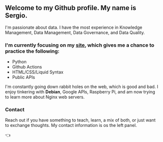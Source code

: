 ## Welcome to my Github profile. My name is Sergio.

I'm passionate about data. I have the most experience in Knowledge Management, Data Management, Data Governance, and Data Quality.

### I'm currently focusing on my [site](https://sergiomoraes.dev), which gives me a chance to practice the following:

- Python
- Github Actions
- HTML/CSS/Liquid Syntax
- Public APIs

I'm constantly going down rabbit holes on the web, which is good and bad. I enjoy tinkering with **Debian**, Google APIs, Raspberry Pi, and am now trying to learn more about Nginx web servers.

### Contact

Reach out if you have something to teach, learn, a mix of both, or just want to exchange thoughts.
My contact information is os the left panel.

👈

<!--
**sergiomoraes/sergiomoraes** is a ✨ _special_ ✨ repository because its `README.md` (this file) appears on your GitHub profile.

Here are some ideas to get you started:

- 🔭 I’m currently working on ...
- 🌱 I’m currently learning ...
- 👯 I’m looking to collaborate on ...
- 🤔 I’m looking for help with ...
- 💬 Ask me about ...
- 📫 How to reach me: ...
- 😄 Pronouns: ...
- ⚡ Fun fact: ...
-->
